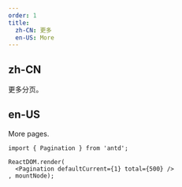 ```yaml
---
order: 1
title:
  zh-CN: 更多
  en-US: More
---
```


## zh-CN

更多分页。

## en-US

More pages.

````__react
import { Pagination } from 'antd';

ReactDOM.render(
  <Pagination defaultCurrent={1} total={500} />
, mountNode);
````

